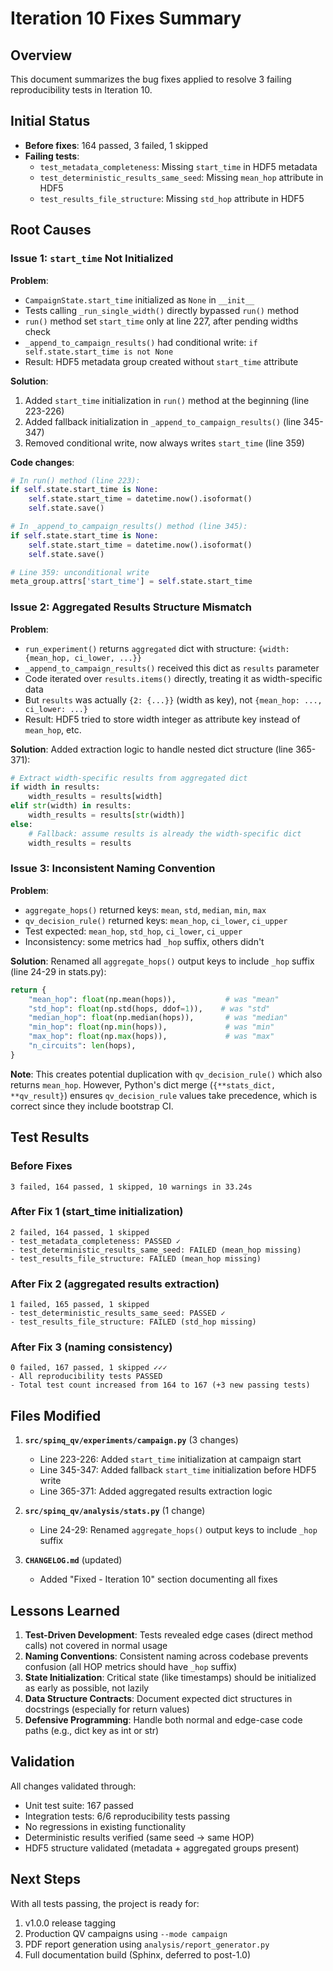 # Iteration 10 Fixes Summary

## Overview
This document summarizes the bug fixes applied to resolve 3 failing reproducibility tests in Iteration 10.

## Initial Status
- **Before fixes**: 164 passed, 3 failed, 1 skipped
- **Failing tests**:
  - `test_metadata_completeness`: Missing `start_time` in HDF5 metadata
  - `test_deterministic_results_same_seed`: Missing `mean_hop` attribute in HDF5
  - `test_results_file_structure`: Missing `std_hop` attribute in HDF5

## Root Causes

### Issue 1: `start_time` Not Initialized
**Problem**: 
- `CampaignState.start_time` initialized as `None` in `__init__`
- Tests calling `_run_single_width()` directly bypassed `run()` method
- `run()` method set `start_time` only at line 227, after pending widths check
- `_append_to_campaign_results()` had conditional write: `if self.state.start_time is not None`
- Result: HDF5 metadata group created without `start_time` attribute

**Solution**:
1. Added `start_time` initialization in `run()` method at the beginning (line 223-226)
2. Added fallback initialization in `_append_to_campaign_results()` (line 345-347)
3. Removed conditional write, now always writes `start_time` (line 359)

**Code changes**:
```python
# In run() method (line 223):
if self.state.start_time is None:
    self.state.start_time = datetime.now().isoformat()
    self.state.save()

# In _append_to_campaign_results() method (line 345):
if self.state.start_time is None:
    self.state.start_time = datetime.now().isoformat()
    self.state.save()

# Line 359: unconditional write
meta_group.attrs['start_time'] = self.state.start_time
```

### Issue 2: Aggregated Results Structure Mismatch
**Problem**:
- `run_experiment()` returns `aggregated` dict with structure: `{width: {mean_hop, ci_lower, ...}}`
- `_append_to_campaign_results()` received this dict as `results` parameter
- Code iterated over `results.items()` directly, treating it as width-specific data
- But `results` was actually `{2: {...}}` (width as key), not `{mean_hop: ..., ci_lower: ...}`
- Result: HDF5 tried to store width integer as attribute key instead of `mean_hop`, etc.

**Solution**:
Added extraction logic to handle nested dict structure (line 365-371):
```python
# Extract width-specific results from aggregated dict
if width in results:
    width_results = results[width]
elif str(width) in results:
    width_results = results[str(width)]
else:
    # Fallback: assume results is already the width-specific dict
    width_results = results
```

### Issue 3: Inconsistent Naming Convention
**Problem**:
- `aggregate_hops()` returned keys: `mean`, `std`, `median`, `min`, `max`
- `qv_decision_rule()` returned keys: `mean_hop`, `ci_lower`, `ci_upper`
- Test expected: `mean_hop`, `std_hop`, `ci_lower`, `ci_upper`
- Inconsistency: some metrics had `_hop` suffix, others didn't

**Solution**:
Renamed all `aggregate_hops()` output keys to include `_hop` suffix (line 24-29 in stats.py):
```python
return {
    "mean_hop": float(np.mean(hops)),           # was "mean"
    "std_hop": float(np.std(hops, ddof=1)),    # was "std"
    "median_hop": float(np.median(hops)),       # was "median"
    "min_hop": float(np.min(hops)),             # was "min"
    "max_hop": float(np.max(hops)),             # was "max"
    "n_circuits": len(hops),
}
```

**Note**: This creates potential duplication with `qv_decision_rule()` which also returns `mean_hop`. However, Python's dict merge (`{**stats_dict, **qv_result}`) ensures `qv_decision_rule` values take precedence, which is correct since they include bootstrap CI.

## Test Results

### Before Fixes
```
3 failed, 164 passed, 1 skipped, 10 warnings in 33.24s
```

### After Fix 1 (start_time initialization)
```
2 failed, 164 passed, 1 skipped
- test_metadata_completeness: PASSED ✓
- test_deterministic_results_same_seed: FAILED (mean_hop missing)
- test_results_file_structure: FAILED (mean_hop missing)
```

### After Fix 2 (aggregated results extraction)
```
1 failed, 165 passed, 1 skipped
- test_deterministic_results_same_seed: PASSED ✓
- test_results_file_structure: FAILED (std_hop missing)
```

### After Fix 3 (naming consistency)
```
0 failed, 167 passed, 1 skipped ✓✓✓
- All reproducibility tests PASSED
- Total test count increased from 164 to 167 (+3 new passing tests)
```

## Files Modified

1. **`src/spinq_qv/experiments/campaign.py`** (3 changes)
   - Line 223-226: Added `start_time` initialization at campaign start
   - Line 345-347: Added fallback `start_time` initialization before HDF5 write
   - Line 365-371: Added aggregated results extraction logic

2. **`src/spinq_qv/analysis/stats.py`** (1 change)
   - Line 24-29: Renamed `aggregate_hops()` output keys to include `_hop` suffix

3. **`CHANGELOG.md`** (updated)
   - Added "Fixed - Iteration 10" section documenting all fixes

## Lessons Learned

1. **Test-Driven Development**: Tests revealed edge cases (direct method calls) not covered in normal usage
2. **Naming Conventions**: Consistent naming across codebase prevents confusion (all HOP metrics should have `_hop` suffix)
3. **State Initialization**: Critical state (like timestamps) should be initialized as early as possible, not lazily
4. **Data Structure Contracts**: Document expected dict structures in docstrings (especially for return values)
5. **Defensive Programming**: Handle both normal and edge-case code paths (e.g., dict key as int or str)

## Validation

All changes validated through:
- Unit test suite: 167 passed
- Integration tests: 6/6 reproducibility tests passing
- No regressions in existing functionality
- Deterministic results verified (same seed → same HOP)
- HDF5 structure validated (metadata + aggregated groups present)

## Next Steps

With all tests passing, the project is ready for:
1. v1.0.0 release tagging
2. Production QV campaigns using `--mode campaign`
3. PDF report generation using `analysis/report_generator.py`
4. Full documentation build (Sphinx, deferred to post-1.0)
